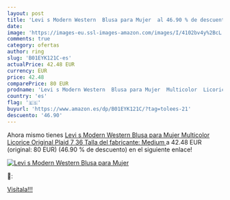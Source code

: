 ```yaml
---
layout: post
title: 'Levi s Modern Western  Blusa para Mujer  al 46.90 % de descuento'
date: 
image: 'https://images-eu.ssl-images-amazon.com/images/I/4102bv4y%2BcL._SL200_.jpg'
comments: true
category: ofertas
author: ring
slug: 'B01EYK121C-es'
actualPrice: 42.48 EUR
currency: EUR
price: 42.48
comparePrice: 80 EUR
prodname: 'Levi s Modern Western  Blusa para Mujer  Multicolor  Licorice Original Plaid 7   36  Talla del fabricante: Medium '
country: 'es'
flag: '🇪🇸'
buyurl: 'https://www.amazon.es/dp/B01EYK121C/?tag=tolees-21'
descuento: '46.90'
---
```


Ahora mismo tienes [Levi s Modern Western  Blusa para Mujer  Multicolor  Licorice Original Plaid 7   36  Talla del fabricante: Medium ](https://www.amazon.es/dp/B01EYK121C/?tag=tolees-21) a 42.48 EUR (original: 80 EUR) (46.90 %  de descuento) en el siguiente enlace!

[![Levi s Modern Western  Blusa para Mujer ](https://images-eu.ssl-images-amazon.com/images/I/4102bv4y%2BcL._SL200_.jpg)](https://www.amazon.es/dp/B01EYK121C/?tag=tolees-21)

🔎:


[Visítala!!!](https://www.amazon.es/dp/B01EYK121C/?tag=tolees-21)
